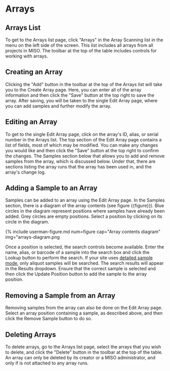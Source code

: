 # Arrays

## Arrays List

To get to the Arrays list page, click "Arrays" in the Array Scanning list in the menu on the left side of the screen.
This list includes all arrays from all projects in MISO. The toolbar at the top of the table includes controls for
working with arrays.

## Creating an Array

Clicking the "Add" button in the toolbar at the top of the Arrays list will take you to the Create Array page. Here,
you can enter all of the array information and then click the "Save" button at the top right to save the array. After
saving, you will be taken to the single Edit Array page, where you can add samples and further modify the array.

## Editing an Array

To get to the single Edit Array page, click on the array's ID, alias, or serial number in the Arrays list. The top
section of the Edit Array page contains a list of fields, most of which may be modified. You can make any changes you
would like and then click the "Save" button at the top right to confirm the changes. The Samples section below that
allows you to add and remove samples from the array, which is discussed below. Under that, there are sections listing
the array runs that the array has been used in, and the array's change log.

## Adding a Sample to an Array

Samples can be added to an array using the Edit Array page. In the Samples section, there is a diagram of the array
contents (see figure {{figure}}). Blue circles in the diagram represent positions where samples have already been
added. Grey circles are empty positions. Select a position by clicking on its circle in the diagram.

{% include userman-figure.md num=figure cap="Array contents diagram" img="arrays-diagram.png

Once a position is selected, the search controls become available. Enter the name, alias, or barcode of a sample into
the search box and click the Lookup button to perform the search. If your site uses
[detailed sample mode](site_configuration/#detailed_sample_mode), only aliquot samples will be searched. The search
results will appear in the Results dropdown. Ensure that the correct sample is selected and then click the Update
Position button to add the sample to the array position.

## Removing a Sample from an Array

Removing samples from the array can also be done on the Edit Array page. Select an array position containing a sample,
as described above, and then click the Remove Sample button to do so.

## Deleting Arrays

To delete arrays, go to the Arrays list page, select the arrays that you wish to delete, and click the "Delete" button
in the toolbar at the top of the table. An array can only be deleted by its creator or a MISO administrator, and only
if is not attached to any array runs.

